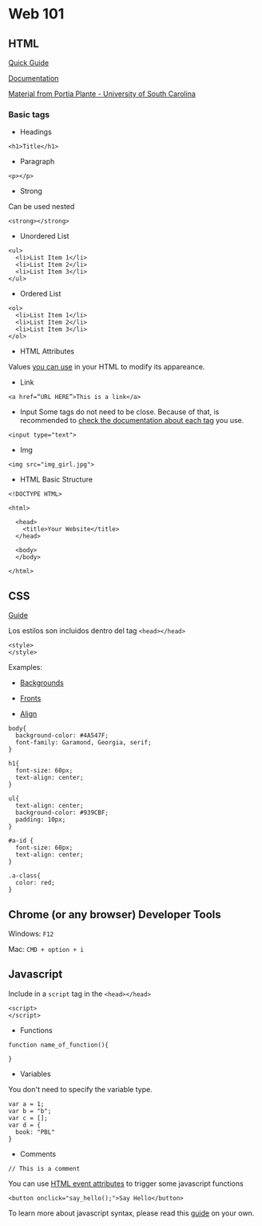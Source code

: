 # Web 101

## HTML

[Quick Guide](https://www.blastmedia.com/2016/04/27/html-101/)

[Documentation](https://www.w3schools.com/html/)

[Material from Portia Plante - University of South Carolina](https://cse.sc.edu/~pplante/csce101/)

### Basic tags

- Headings

```
<h1>Title</h1>
```

- Paragraph

```
<p></p>
```

- Strong

Can be used nested

```
<strong></strong>
```

- Unordered List
```
<ul>
  <li>List Item 1</li>
  <li>List Item 2</li>
  <li>List Item 3</li>
</ul>
```
- Ordered List

```
<ol>
  <li>List Item 1</li>
  <li>List Item 2</li>
  <li>List Item 3</li>
</ol>
```

- HTML Attributes

Values [you can use](https://www.w3schools.com/tags/ref_attributes.asp) in your HTML to modify its appareance.

- Link

```
<a href=“URL HERE”>This is a link</a>
```

- Input
Some tags do not need to be close. Because of that, is recommended to [check the documentation about each tag](https://www.w3schools.com/tags/tag_input.asp) you use.

```
<input type="text">
```

- Img

```
<img src="img_girl.jpg">
```

- HTML Basic Structure
```
<!DOCTYPE HTML>

<html>

  <head>
    <title>Your Website</title>
  </head>

  <body>
  </body>

</html>
```

## CSS

[Guide](https://multimedia.journalism.berkeley.edu/tutorials/css-intro/)

Los estilos son incluidos dentro del tag `<head></head>`

```
<style>
</style>
```

Examples:

- [Backgrounds](https://www.w3schools.com/css/css_background.asp)

- [Fronts](https://www.w3schools.com/css/css_font.asp)

- [Align](https://www.w3schools.com/css/css_align.asp)


```
body{
  background-color: #4A547F;
  font-family: Garamond, Georgia, serif;
}

h1{
  font-size: 60px;
  text-align: center;
}

ul{
  text-align: center;
  background-color: #939CBF;
  padding: 10px;
}

#a-id {
  font-size: 60px;
  text-align: center;
}

.a-class{
  color: red;
}

```

## Chrome (or any browser) Developer Tools

Windows: `F12`

Mac: `CMD + option + i`

## Javascript

Include in a `script` tag in the `<head></head>`

```
<script>
</script>
```

- Functions

```
function name_of_function(){

}
```

- Variables

You don't need to specify the variable type.

```
var a = 1;
var b = "b";
var c = [];
var d = {
  book: "PBL"
}
```

- Comments

```
// This is a comment
```

You can use [HTML event attributes](https://www.w3schools.com/TAGS/ref_eventattributes.asp) to trigger some javascript functions

```
<button onclick="say_hello();">Say Hello</button>
```

To learn more about javascript syntax, please read this [guide](https://hsablonniere.github.io/markleft/prezas/javascript-101.html#1.0)
 on your own.